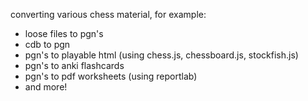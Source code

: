 converting various chess material, for example:
* loose files to pgn's
* cdb to pgn
* pgn's to playable html (using chess.js, chessboard.js, stockfish.js)
* pgn's to anki flashcards
* pgn's to pdf worksheets (using reportlab)
* and more!
